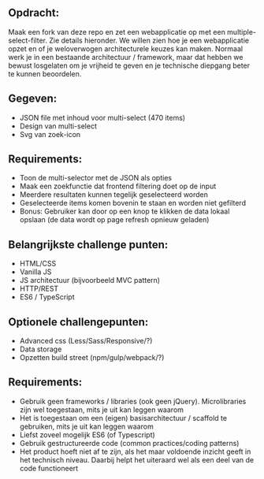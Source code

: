 ## Opdracht: 
Maak een fork van deze repo en zet een webapplicatie op met een multiple-select-filter. Zie details hieronder. We willen zien hoe je een webapplicatie opzet en of je weloverwogen architecturele keuzes kan maken. Normaal werk je in een bestaande architectuur / framework, maar dat hebben we bewust losgelaten om je vrijheid te geven en je technische diepgang beter te kunnen beoordelen.

## Gegeven:
* JSON file met inhoud voor multi-select (470 items)
* Design van multi-select
* Svg van zoek-icon

## Requirements:
* Toon de multi-selector met de JSON als opties
* Maak een zoekfunctie dat frontend filtering doet op de input
* Meerdere resultaten kunnen tegelijk geselecteerd worden
* Geselecteerde items komen bovenin te staan en worden niet gefilterd
* Bonus: Gebruiker kan door op een knop te klikken de data lokaal opslaan (de data wordt op page refresh opnieuw geladen)

## Belangrijkste challenge punten:
* HTML/CSS
* Vanilla JS
* JS architectuur (bijvoorbeeld MVC pattern)
* HTTP/REST
* ES6 / TypeScript

## Optionele challengepunten:
* Advanced css (Less/Sass/Responsive/?)
* Data storage
* Opzetten build street (npm/gulp/webpack/?)

## Requirements:
* Gebruik geen frameworks / libraries (ook geen jQuery). Microlibraries zijn wel toegestaan, mits je uit kan leggen waarom
* Het is toegestaan om een (eigen) basisarchitectuur / scaffold te gebruiken, mits je uit kan leggen waarom
* Liefst zoveel mogelijk ES6 (of Typescript)
* Gebruik gestructureerde code (common practices/coding patterns)
* Het product hoeft niet af te zijn, als het maar voldoende inzicht geeft in het technisch niveau. Daarbij helpt het uiteraard wel als een deel van de code functioneert